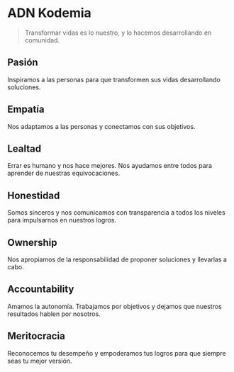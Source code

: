# ADN Kodemia

> Transformar vidas es lo nuestro, y lo hacemos desarrollando en comunidad.

## Pasión

Inspiramos a las personas para que transformen sus vidas desarrollando soluciones.

## Empatía

Nos adaptamos a las personas y conectamos con sus objetivos.

## Lealtad

Errar es humano y nos hace mejores. Nos ayudamos entre todos para aprender de nuestras equivocaciones.

## Honestidad

Somos sinceros y nos comunicamos con transparencia a todos los niveles para impulsarnos en nuestros logros.

## Ownership

Nos apropiamos de la responsabilidad de proponer soluciones y llevarlas a cabo.

## Accountability

Amamos la autonomía. Trabajamos por objetivos y dejamos que nuestros resultados hablen por nosotros.

## Meritocracia

Reconocemos tu desempeño y empoderamos tus logros para que siempre seas tu mejor versión.